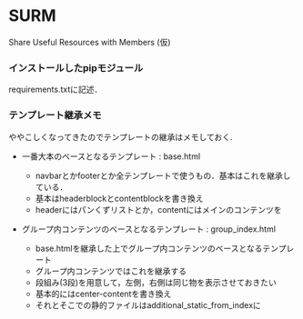 # SURM #

Share Useful Resources with Members (仮)

### インストールしたpipモジュール ###
requirements.txtに記述．

### テンプレート継承メモ ###

ややこしくなってきたのでテンプレートの継承はメモしておく.

* 一番大本のベースとなるテンプレート : base.html
    - navbarとかfooterとか全テンプレートで使うもの．基本はこれを継承している．
    - 基本はheaderblockとcontentblockを書き換え
    - headerにはパンくずリストとか，contentにはメインのコンテンツを

* グループ内コンテンツのベースとなるテンプレート : group_index.html
    - base.htmlを継承した上でグループ内コンテンツのベースとなるテンプレート
    - グループ内コンテンツではこれを継承する
    - 段組み(3段)を用意して，左側，右側は同じ物を表示させておきたい
    - 基本的にはcenter-contentを書き換え
    - それとそこでの静的ファイルはadditional_static_from_indexに